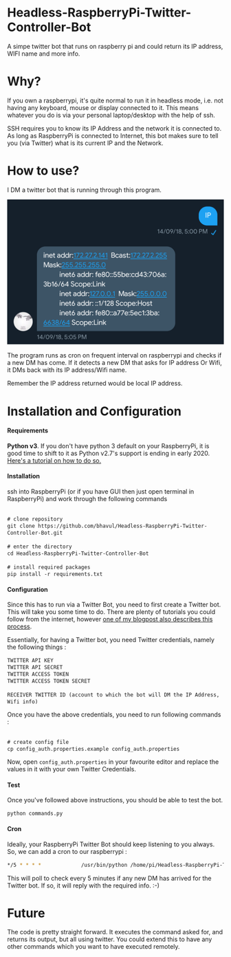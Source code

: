 # Headless-RaspberryPi-Twitter-Controller-Bot
A simpe twitter bot that runs on raspberry pi and could return its IP address, WIFI name and more info.

# Why?
If you own a raspberrypi, it's quite normal to run it in headless mode, i.e. not having any keyboard, mouse or display connected to it. This means whatever you do is via your personal laptop/desktop with the help of ssh.

SSH requires you to know its IP Address and the network it is connected to. As long as RaspberryPi is connected to Internet, this bot makes sure to tell you (via Twitter) what is its current IP and the Network.

# How to use?  
I DM a twitter bot that is running through this program.  

![Example](example.png)

The program runs as cron on frequent interval on raspberrypi and checks if a new DM has come. 
If it detects a new DM that asks for IP address Or Wifi, it DMs back with its IP address/Wifi name.

Remember the IP address returned would be local IP address. 

# Installation and Configuration

#### Requirements

**Python v3**. If you don't have python 3 default on your RaspberryPi, it is good time to shift to it as Python v2.7's support is ending in early 2020. [Here's a tutorial on how to do so.](https://linuxconfig.org/how-to-change-from-default-to-alternative-python-version-on-debian-linux)

#### Installation 

ssh into RaspberryPi (or if you have GUI then just open terminal in RaspberryPi) and work through the following commands

```shell

# clone repository
git clone https://github.com/bhavul/Headless-RaspberryPi-Twitter-Controller-Bot.git

# enter the directory
cd Headless-RaspberryPi-Twitter-Controller-Bot

# install required packages
pip install -r requirements.txt

```

#### Configuration

Since this has to run via a Twitter Bot, you need to first create a Twitter bot. This will take you some time to do. There are plenty of tutorials you could follow from the internet, however [one of my blogpost also describes this process](https://blog.bhavul.com/cracking-gre-using-a-twitter-bot/). 

Essentially, for having a Twitter bot, you need Twitter credentials, namely the following things : 

```shell
TWITTER API KEY
TWITTER API SECRET
TWITTER ACCESS TOKEN
TWITTER ACCESS TOKEN SECRET

RECEIVER TWITTER ID (account to which the bot will DM the IP Address, Wifi info)
```

Once you have the above credentials, you need to run following commands : 

```shell

# create config file
cp config_auth.properties.example config_auth.properties

```

Now, open `config_auth.properties` in your favourite editor and replace the values in it with your own Twitter Credentials. 


#### Test

Once you've followed above instructions, you should be able to test the bot.

```
python commands.py
```


#### Cron

Ideally, your RaspberryPi Twitter Bot should keep listening to you always. So, we can add a cron to our raspberrypi : 

```bash 
*/5 * * * *             /usr/bin/python /home/pi/Headless-RaspberryPi-Twitter-Controller-Bot/commands.py >> /home/pi/Headless-RaspberryPi-Twitter-Controller-Bot/cron-logs.log 2>&1
```

This will poll to check every 5 minutes if any new DM has arrived for the Twitter bot. If so, it will reply with the required info. :-) 


# Future
The code is pretty straight forward. It executes the command asked for, and returns its output, but all using twitter. You could extend this to have any other commands which you want to have executed remotely. 
